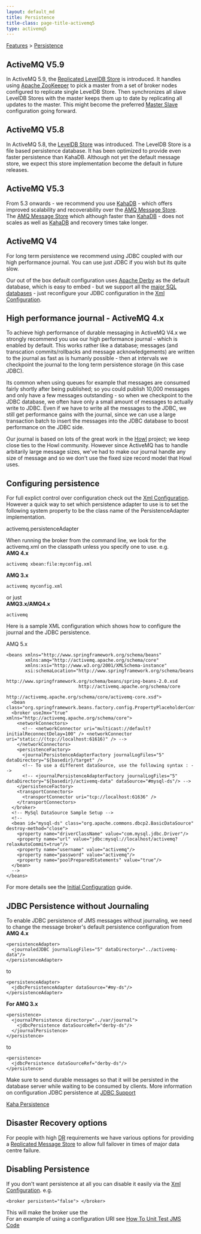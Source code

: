 ```yaml
---
layout: default_md
title: Persistence 
title-class: page-title-activemq5
type: activemq5
---
```


[Features](features) > [Persistence](persistence)


ActiveMQ V5.9
-------------

In ActiveMQ 5.9, the [Replicated LevelDB Store](replicated-leveldb-store) is introduced. It handles using [Apache ZooKeeper](http://zookeeper.apache.org/) to pick a master from a set of broker nodes configured to replicate single LevelDB Store. Then synchronizes all slave LevelDB Stores with the master keeps them up to date by replicating all updates to the master. This might become the preferred [Master Slave](masterslave) configuration going forward.

ActiveMQ V5.8
-------------

In ActiveMQ 5.8, the [LevelDB Store](leveldb-store) was introduced. The LevelDB Store is a file based persistence database. It has been optimized to provide even faster persistence than KahaDB. Although not yet the default message store, we expect this store implementation become the default in future releases.

ActiveMQ V5.3
-------------

From 5.3 onwards - we recommend you use [KahaDB](kahadb) - which offers improved scalability and recoverability over the [AMQ Message Store](amq-message-store).  
The [AMQ Message Store](amq-message-store) which although faster than [KahaDB](kahadb) - does not scales as well as [KahaDB](kahadb) and recovery times take longer.

ActiveMQ V4
-----------

For long term persistence we recommend using JDBC coupled with our high performance journal. You can use just JDBC if you wish but its quite slow.

Our out of the box default configuration uses [Apache Derby](http://incubator.apache.org/derby/) as the default database, which is easy to embed - but we support all the [major SQL databases](jdbc-support) \- just reconfigure your JDBC configuration in the [Xml Configuration](xml-configuration).

High performance journal - ActiveMQ 4.x
---------------------------------------

To achieve high performance of durable messaging in ActiveMQ V4.x we strongly recommend you use our high performance journal - which is enabled by default. This works rather like a database; messages (and transcation commits/rollbacks and message acknowledgements) are written to the journal as fast as is humanly possible - then at intervals we checkpoint the journal to the long term persistence storage (in this case JDBC).

Its common when using queues for example that messages are consumed fairly shortly after being published; so you could publish 10,000 messages and only have a few messages outstanding - so when we checkpoint to the JDBC database, we often have only a small amount of messages to actually write to JDBC. Even if we have to write all the messages to the JDBC, we still get performance gains with the journal, since we can use a large transaction batch to insert the messages into the JDBC database to boost performance on the JDBC side.

Our journal is based on lots of the great work in the [Howl](http://howl.objectweb.org/) project; we keep close ties to the Howl community. However since ActiveMQ has to handle arbitarily large message sizes, we've had to make our journal handle any size of message and so we don't use the fixed size record model that Howl uses.

Configuring persistence
-----------------------

For full explict control over configuration check out the [Xml Configuration](xml-configuration). However a quick way to set which persistence adapter to use is to set the following system property to be the class name of the PersistenceAdapter implementation.

activemq.persistenceAdapter

When running the broker from the command line, we look for the activemq.xml on the classpath unless you specify one to use. e.g.  
**AMQ 4.x**
```
activemq xbean:file:myconfig.xml
```
**AMQ 3.x**
```
activemq myconfig.xml
```
or just  
**AMQ3.x/AMQ4.x**
```
activemq
```
Here is a sample XML configuration which shows how to configure the journal and the JDBC persistence.

AMQ 5.x

```
<beans xmlns="http://www.springframework.org/schema/beans" 
       xmlns:amq="http://activemq.apache.org/schema/core" 
       xmlns:xsi="http://www.w3.org/2001/XMLSchema-instance" 
       xsi:schemaLocation="http://www.springframework.org/schema/beans 
                           http://www.springframework.org/schema/beans/spring-beans-2.0.xsd 
                           http://activemq.apache.org/schema/core 
                           http://activemq.apache.org/schema/core/activemq-core.xsd"> 
  <bean class="org.springframework.beans.factory.config.PropertyPlaceholderConfigurer"/> 
  <broker useJmx="true" xmlns="http://activemq.apache.org/schema/core"> 
    <networkConnectors> 
      <!-- <networkConnector uri="multicast://default?initialReconnectDelay=100" /> <networkConnector uri="static://(tcp://localhost:61616)" /> --> 
    </networkConnectors> 
    <persistenceFactory>
      <journalPersistenceAdapterFactory journalLogFiles="5" dataDirectory="${basedir}/target" /> 
      <!-- To use a different dataSource, use the following syntax : --> 
      <!-- <journalPersistenceAdapterFactory journalLogFiles="5" dataDirectory="${basedir}/activemq-data" dataSource="#mysql-ds"/> --> 
    </persistenceFactory> 
    <transportConnectors> 
      <transportConnector uri="tcp://localhost:61636" /> 
    </transportConnectors> 
  </broker> 
  <!-- MySql DataSource Sample Setup --> 
  <!-- 
  <bean id="mysql-ds" class="org.apache.commons.dbcp2.BasicDataSource" destroy-method="close"> 
    <property name="driverClassName" value="com.mysql.jdbc.Driver"/> 
    <property name="url" value="jdbc:mysql://localhost/activemq?relaxAutoCommit=true"/> 
    <property name="username" value="activemq"/> 
    <property name="password" value="activemq"/> 
    <property name="poolPreparedStatements" value="true"/> 
  </bean> 
  --> 
</beans>
```

For more details see the [Initial Configuration](initial-configuration) guide.

JDBC Persistence without Journaling
-----------------------------------

To enable JDBC persistence of JMS messages without journaling, we need to change the message broker's default persistence configuration from  
**AMQ 4.x**
```
<persistenceAdapter>
  <journaledJDBC journalLogFiles="5" dataDirectory="../activemq-data"/> 
</persistenceAdapter>
```
to
```
<persistenceAdapter> 
  <jdbcPersistenceAdapter dataSource="#my-ds"/> 
</persistenceAdapter>
```
**For AMQ 3.x**
```
<persistence> 
  <journalPersistence directory="../var/journal"> 
    <jdbcPersistence dataSourceRef="derby-ds"/> 
  </journalPersistence> 
</persistence>
```
to
```
<persistence> 
  <jdbcPersistence dataSourceRef="derby-ds"/> 
</persistence>
```
Make sure to send durable messages so that it will be persisted in the database server while waiting to be consumed by clients. More information on configuration JDBC persistence at [JDBC Support](jdbc-support)

[Kaha Persistence](kaha-persistence)

Disaster Recovery options
-------------------------

For people with high [DR](dr) requirements we have various options for providing a [Replicated Message Store](replicated-message-store) to allow full failover in times of major data centre failure.

Disabling Persistence
---------------------

If you don't want persistence at all you can disable it easily via the [Xml Configuration](xml-configuration). e.g.
```
<broker persistent="false"> </broker>
```
This will make the broker use the [<memoryPersistenceAdapter>](http://activemq.apache.org/maven/apidocs/org/apache/activemq/store/memory/MemoryPersistenceAdapter.html)  
For an example of using a configuration URI see [How To Unit Test JMS Code](how-to-unit-test-jms-code)

